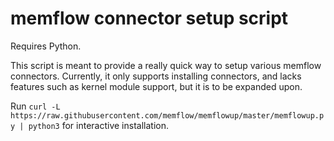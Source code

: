 # memflow connector setup script

Requires Python.

This script is meant to provide a really quick way to setup various memflow connectors. Currently, it only supports installing connectors, and lacks features such as kernel module support, but it is to be expanded upon.

Run `curl -L https://raw.githubusercontent.com/memflow/memflowup/master/memflowup.py | python3` for interactive installation.
